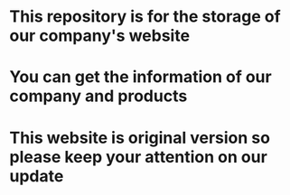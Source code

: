 # This repository is for the storage of our company's website
# You can get the information of our company and products
# This website is original version so please keep your attention on our update
